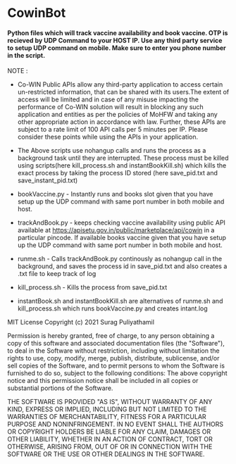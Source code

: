 # CowinBot

#### Python files which will track vaccine availability and book vaccine. OTP is recieved by UDP Command to your HOST IP. Use any third party service to setup UDP command on mobile. Make sure to enter you phone number in the script.

NOTE : 
* Co-WIN Public APIs allow any third-party application to access certain un-restricted information, that can be shared with its users.The extent of access will be limited and in case of any misuse impacting the performance of Co-WIN solution will result in blocking any such application and entities as per the policies of MoHFW and taking any other appropriate action in accordance with law. Further, these APIs are subject to a rate limit of 100 API calls per 5 minutes per IP. Please consider these points while using the APIs in your application. 
* The Above scripts use nohangup calls and runs the process as a background task until they are interrupted. These process must be killed using scripts(here kill_process.sh and instantBookKill.sh) which kills the exact process by taking the process ID stored (here save_pid.txt and save_instant_pid.txt)

* bookVaccine.py - Instantly runs and books slot given that you have setup up the UDP command with same port number in both mobile and host.
* trackAndBook.py - keeps checking vaccine availability using public API available at https://apisetu.gov.in/public/marketplace/api/cowin in a particular pincode. If available books vaccine given that you have setup up the UDP command with same port number in both mobile and host.
* runme.sh - Calls trackAndBook.py continously as nohangup call in the background, and saves the process id in save_pid.txt and also creates a .txt file to keep track of log
* kill_process.sh - Kills the process from save_pid.txt
* instantBook.sh and instantBookKill.sh are alternatives of runme.sh and kill_process.sh which runs bookVaccine.py and creates intant.log 


MIT License
Copyright (c) 2021 Surag Puliyathamil

Permission is hereby granted, free of charge, to any person obtaining a copy of this software and associated documentation files (the "Software"), to deal in the Software without restriction, including without limitation the rights to use, copy, modify, merge, publish, distribute, sublicense, and/or sell copies of the Software, and to permit persons to whom the Software is furnished to do so, subject to the following conditions:
The above copyright notice and this permission notice shall be included in all copies or substantial portions of the Software.

THE SOFTWARE IS PROVIDED "AS IS", WITHOUT WARRANTY OF ANY KIND, EXPRESS OR IMPLIED, INCLUDING BUT NOT LIMITED TO THE WARRANTIES OF MERCHANTABILITY, FITNESS FOR A PARTICULAR PURPOSE AND NONINFRINGEMENT. IN NO EVENT SHALL THE AUTHORS OR COPYRIGHT HOLDERS BE LIABLE FOR ANY CLAIM, DAMAGES OR OTHER LIABILITY, WHETHER IN AN ACTION OF CONTRACT, TORT OR OTHERWISE, ARISING FROM, OUT OF OR IN CONNECTION WITH THE SOFTWARE OR THE USE OR OTHER DEALINGS IN THE SOFTWARE.
